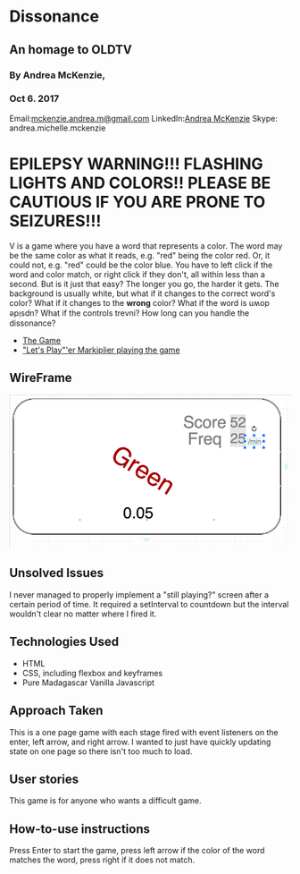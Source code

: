 # Dissonance 
## An homage to OLDTV
### By Andrea McKenzie, 
### Oct 6. 2017

   Email:[mckenzie.andrea.m@gmail.com](mailto:mckenzie.andrea.m@gmail.com)
   LinkedIn:[Andrea McKenzie](https://www.linkedin.com/in/andrea-mckenzie/)
   Skype: andrea.michelle.mckenzie

# EPILEPSY WARNING!!! FLASHING LIGHTS AND COLORS!! PLEASE BE CAUTIOUS IF YOU ARE PRONE TO SEIZURES!!!

V is a game where you have a word that represents a color. The word may be the same color as what it reads, e.g. "red" being the color red. Or, it could not, e.g. "red" could be the color blue. You have to left click if the word and color match, or right click if they don't, all within less than a second. But is it just that easy? The longer you go, the harder it gets. The background is usually white, but what if it changes to the correct word's color? What if it changes to the **wrong** color? What if the word is uʍop ǝpᴉsdn? What if the controls trevni? How long can you handle the dissonance?

  * [The Game](https://gamejolt.com/games/v/122286)
  * ["Let's Play"'er Markiplier playing the game](https://www.youtube.com/watch?v=JuSsJFpEnV4)

## WireFrame

![Wireframe](proposal-wireframe.png)

## Unsolved Issues

I never managed to properly implement a "still playing?" screen after a certain period of time. It required a setInterval to countdown but the interval wouldn't clear no matter where I fired it. 

## Technologies Used
  * HTML
  * CSS, including flexbox and keyframes
  * Pure Madagascar Vanilla Javascript 
## Approach Taken
 This is a one page game with each stage fired with event listeners on the enter, left arrow, and right arrow. I wanted to just have quickly updating state on one page so there isn't too much to load. 

## User stories
This game is for anyone who wants a difficult game. 

## How-to-use instructions 
Press Enter to start the game, press left arrow if the color of the word matches the word, press right if it does not match.
